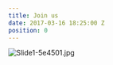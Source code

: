 ```yaml
---
title: Join us
date: 2017-03-16 18:25:00 Z
position: 0
---
```


![Slide1-5e4501.jpg](/uploads/Slide1-5e4501.jpg)